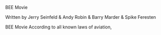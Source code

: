 BEE Movie

Written by Jerry Seinfeld & Andy Robin & Barry Marder & Spike Feresten


BEE Movie
According to all known laws of aviation, 